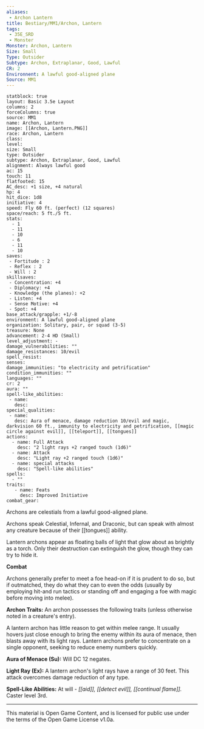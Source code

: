 ```yaml
---
aliases:
 - Archon Lantern
title: Bestiary/MM1/Archon, Lantern
tags: 
 - 35E_SRD
 - Monster
Monster: Archon, Lantern
Size: Small
Type: Outsider
Subtype: Archon, Extraplanar, Good, Lawful
CR: 2
Environnent: A lawful good-aligned plane
Source: MM1
---
```


```statblock
statblock: true
layout: Basic 3.5e Layout
columns: 2
forceColumns: true
source: MM1 
name: Archon, Lantern
image: [[Archon, Lantern.PNG]]
race: Archon, Lantern
class: 
level: 
size: Small
type: Outsider
subtype: Archon, Extraplanar, Good, Lawful
alignment: Always lawful good
ac: 15
touch: 11
flatfooted: 15
AC_desc: +1 size, +4 natural
hp: 4
hit_dice: 1d8
initiative: 4
speed: Fly 60 ft. (perfect) (12 squares)
space/reach: 5 ft./5 ft.
stats:
  - 1
  - 11
  - 10
  - 6
  - 11
  - 10
saves:
 - Fortitude : 2
 - Reflex : 2
 - Will : 2
skillsaves:
 - Concentration: +4
 - Diplomacy: +4
 - Knowledge (the planes): +2
 - Listen: +4
 - Sense Motive: +4
 - Spot: +4
base_attack/grapple: +1/-8
environment: A lawful good-aligned plane
organization: Solitary, pair, or squad (3-5)
treasure: None
advancement: 2-4 HD (Small)
level_adjustment: -
damage_vulnerabilities: ""
damage_resistances: 10/evil
spell_resist: 
senses: 
damage_immunities: "to electricity and petrification"
condition_immunities: ""
languages: ""
cr: 2
aura: ""
spell-like_abilities:
 - name: 
   desc: 
special_qualities:
 - name:
   desc: Aura of menace, damage reduction 10/evil and magic, darkvision 60 ft., immunity to electricity and petrification, [[magic circle against evil]], [[teleport]], [[tongues]]
actions:
  - name: Full Attack
    desc: "2 light rays +2 ranged touch (1d6)"
  - name: Attack
    desc: "Light ray +2 ranged touch (1d6)"
  - name: special attacks
    desc: "Spell-like abilities"
spells:
  - ""
traits:
   - name: Feats
     desc: Improved Initiative
combat_gear:  
```


Archons are celestials from a lawful good-aligned plane.

Archons speak Celestial, Infernal, and Draconic, but can speak with almost any creature because of their [[tongues]] ability.

Lantern archons appear as floating balls of light that glow about as brightly as a torch. Only their destruction can extinguish the glow, though they can try to hide it.


**Combat**


Archons generally prefer to meet a foe head-on if it is prudent to do so, but if outmatched, they do what they can to even the odds (usually by employing hit-and run tactics or standing off and engaging a foe with magic before moving into melee).


**Archon Traits:** An archon possesses the following traits (unless otherwise noted in a creature's entry).

A lantern archon has little reason to get within melee range. It usually hovers just close enough to bring the enemy within its aura of menace, then blasts away with its light rays. Lantern archons prefer to concentrate on a single opponent, seeking to reduce enemy numbers quickly.


**Aura of Menace (Su):** Will DC 12 negates.


**Light Ray (Ex):** A lantern archon's light rays have a range of 30 feet. This attack overcomes damage reduction of any type.


**Spell-Like Abilities:** At will - *[[aid]], [[detect evil]], [[continual flame]].* Caster level 3rd.

---

This material is Open Game Content, and is licensed for public use under the terms of the Open Game License v1.0a.

